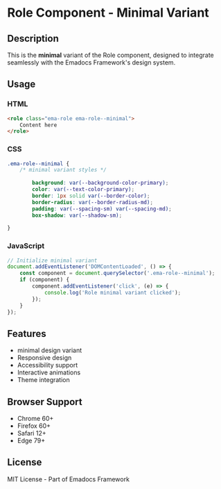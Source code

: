 # Role Component - Minimal Variant

## Description
This is the **minimal** variant of the Role component, designed to integrate seamlessly with the Emadocs Framework's design system.

## Usage

### HTML
```html
<role class="ema-role ema-role--minimal">
    Content here
</role>
```

### CSS
```css
.ema-role--minimal {
    /* minimal variant styles */
    
        background: var(--background-color-primary);
        color: var(--text-color-primary);
        border: 1px solid var(--border-color);
        border-radius: var(--border-radius-md);
        padding: var(--spacing-sm) var(--spacing-md);
        box-shadow: var(--shadow-sm);
    
}
```

### JavaScript
```javascript
// Initialize minimal variant
document.addEventListener('DOMContentLoaded', () => {
    const component = document.querySelector('.ema-role--minimal');
    if (component) {
        component.addEventListener('click', (e) => {
            console.log('Role minimal variant clicked');
        });
    }
});
```

## Features
- minimal design variant
- Responsive design
- Accessibility support
- Interactive animations
- Theme integration

## Browser Support
- Chrome 60+
- Firefox 60+
- Safari 12+
- Edge 79+

## License
MIT License - Part of Emadocs Framework
